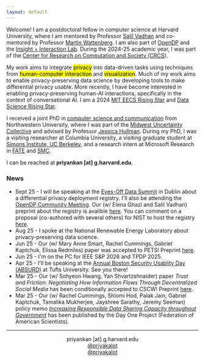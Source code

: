 ```yaml
---
layout: default
---
```

Welcome! I am a postdoctoral fellow in computer science at Harvard University, where I am mentored by Professor <a href="https://salil.seas.harvard.edu/" target="_blank">Salil Vadhan</a> and co-mentored by Professor <a href="https://www.bewitched.com/" target="_blank">Martin Wattenberg</a>. I am also part of <a href="https://opendp.org/" target="_blank">OpenDP</a> and the <a href="https://insight.seas.harvard.edu/" target="_blank">Insight + Interaction Lab</a>. During the 2024-25 academic year, I was part of the <a href="https://crcs.seas.harvard.edu/news/2025/05/crcs-closes-after-20-years" target="_blank">Center for Research on Computation and Society (CRCS)</a>.

My work aims to integrate <mark>privacy</mark> into data-driven tasks using techniques from <mark>human-computer interaction</mark> and <mark>visualization</mark>. Much of my work aims to enable privacy-preserving data science by developing tools to make differential privacy usable. More recently, I have become interested in enabling privacy-preserving human-AI interactions, specifically in the context of conversational AI. I am a 2024 <a href="https://risingstars-eecs.mit.edu/" target="_blank">MIT EECS Rising Star</a> and <a href="https://datascience.ucsd.edu/rising-stars-in-data-science/" target="_blank">Data Science Rising Star</a>. 

I received a joint PhD in <a href="https://tsb.northwestern.edu/" target="_blank">computer science and communication</a> from Northwestern University, where I was part of the <a href="https://mucollective.northwestern.edu/" target="_blank">Midwest Uncertainty Collective</a> and advised by Professor <a href="http://users.eecs.northwestern.edu/~jhullman/" target="_blank">Jessica Hullman</a>. During my PhD, I was a visiting researcher at Columbia University, a visiting graduate student at <a href="https://simons.berkeley.edu/programs/datadriven2022" target="_blank">Simons Institute, UC Berkeley</a>, and a research intern at Microsoft Research in <a href="https://www.microsoft.com/en-us/research/theme/fate/" target="_blank">FATE</a> and <a href="https://socialmediacollective.org/" target="_blank">SMC</a>.

I can be reached at **priyankan [at] g.harvard.edu**.

### News
* Sept 25 - I will be speaking at the <a href="https://www.eodsummit.com/" target="_blank">Eyes-Off Data Summit</a> in Dublin about a differential privacy deployment registry. I'll also be attending the <a href="https://opendp.org/calendar_event/2025-opendp-community-meeting/" target="_blank">OpenDP Community Meeting</a>. Our (w/ Elena Ghazi and Salil Vadhan) preprint about the registry is avalible <a href="https://arxiv.org/abs/2509.13509" target="_blank">here</a>. You can comment on a proposal (co-authored with several others) for NIST to host the registry <a href="https://csrc.nist.gov/pubs/ir/8588/ipd" target="_blank">here</a>.
* Aug 25 - I spoke at the National Renewable Energy Laboratory about privacy-preserving data science.
* Jun 25 - Our (w/ Mary Anne Smart, Rachel Cummings, Gabriel Kaptchuk, Elissa Redmiles) paper was accepted to PETS! Preprint <a href="https://arxiv.org/pdf/2408.08475" target="_blank">here</a>.
* Jun 25 - I'm on the PC for IEEE S&P 2026 and TPDP 2025.
* Apr 25 - I'll be speaking at the <a href="https://absurd.cs.tufts.edu/index.html" target="_blank">Annual Boston Security Usablity Day (ABSURD)</a> at Tufts University. See you there!
* Mar 25 - Our (w/ Sohyeon Hwang, Yan Shvartzshnaider) paper _Trust and Friction: Negotiating How Information Flows Through Decentralized Social Media_ has been conditionally accepted to CSCW! Preprint <a href="https://arxiv.org/pdf/2503.02150" target="_blank">here</a>.
* Mar 25 - Our (w/ Rachel Cummings, Shlomi Hod, Palak Jain, Gabriel Kaptchuk, Tamalika Mukherjee, Jayshree Sarathy, Jeremy Seeman) policy memo <a href="https://fas.org/publication/increasing-responsible-data-sharing-capacity-throughout-government/" target="_blank">_Increasing Responsible Data Sharing Capacity throughout Government_</a> has been published by the Day One Project (Federation of American Scientists).

<!---* Jan 25 - This semester I'm co-teaching <a href="https://opendp.github.io/cs208/spring2025/" target="_blank">CS 2080: Applied Privacy for Data Science</a> with Salil Vadhan and James Honaker.-->
<!---* Jan 25 - I'll be reviewing for FAccT 2025. Looking forward to reading!-->
<!---* Jan 25 - Our (w/ Jayshree Sarathy, Mary Anne Smart, Rachel Cummings, Gabriel Kaptchuk, Elissa Redmiles) workshop submission on eliciting privacy preferences from data subjects has been accepted to the AAAI Workshop on Privacy-Preserving Artificial Intelligence!-->
<!---* Jan 25 - I'm giving an invited talk at the <a href="https://encore.ucsd.edu/privacy-workshop/" target="_blank">EnCORE Workshop on Defining Holistic Private Data Science for Practice</a> at UCSD.-->
<!---* Dec 24 - I'm giving an invited talk at the Harvard CS Colloquium.-->
<!---* Dec 24 - We (w/ danah boyd, Rachel Cummings, Gabriel Kaptchuk, Sean Kross, Elissa Redmiles, Jayshree Sarathy) are looking for new and/or visiting PhD students to join us in working on application-focused statistical research on differential privacy! More info <a href="https://bit.ly/participatoryDPStudent24" target="_blank">here</a>. Please reach out with questions!-->
<!---* Nov 24 - I gave an invited talk at the <a href="https://bostondataprivacy.github.io/privacy-day.html" target="_blank">Charles River Privacy Day</a> about the value of interfaces for making differential privacy usable for data curators and analysts.-->
<!---* Nov 24 - I presented to the Policy Red Teaming Working Group (led by Sarah Radway) at the Berkman Klein Center for Internet & Society on "Policy Red Teaming for Differential Privacy."
<!---* Oct 24 - I gave an invited talk at CMU's Privacy Topics Seminar (led by Sarah Scheffler).-->
<!---* Sept 24 - New paper w/ Jessica Hullman titled <a href="https://arxiv.org/abs/2409.11680" target="_blank">_What to Consider When Considering Differential Privacy for Policy_</a> published in _Policy Insights from the Brain and Behavioral Sciences (PIBBS)_. We offer guidance to policymakers deciding whether to use differential privacy for a given context.-->
<!---* Sept 24 - I attended and spoke at the new <a href="https://privacypublicpolicy-conference.github.io/website/" target="_blank">Privacy and Public Policy Conference</a> at Georgetown University about how we might elicit privacy-accuracy preferences from data subjects. I also gave an invited talk at Georgetown's Privacy & Crypto group.-->
<!---* Aug 24 - Together with Rachel Cummings, Gabriel Kaptchuk, Elissa Redmiles, and Jayshree Sarathy, I co-organized a workshop ("DP Beyond Algorithms") on sociotechnical aspects of deploying differential privacy, as part of the <a href="https://www.iq.harvard.edu/news/2024-opendp-community-meeting-recap-and-survey" target="_blank">OpenDP Community Meeting</a>.-->


<hr>
<p align="center"><i class="fas fa-envelope"></i> priyankan [at] g.harvard.edu <br/>
<i class="fab fa-mastodon"></i> <a href="https://hci.social/@priyakalot" target="_blank">@priyakalot</a> <br/>
<i class="fab fa-twitter"></i> <a href="https://twitter.com/priyakalot" target="_blank">@priyakalot</a></p>

<!-- <img class="profile-custom" src="profile.jpeg"> -->
